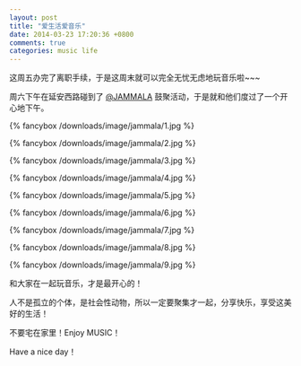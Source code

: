 ```yaml
---
layout: post
title: "爱生活爱音乐"
date: 2014-03-23 17:20:36 +0800
comments: true
categories: music life
---
```

这周五办完了离职手续，于是这周末就可以完全无忧无虑地玩音乐啦~~~

<!-- more -->

周六下午在延安西路碰到了 [@JAMMALA](http://weibo.com/p/1005051599598742) 鼓聚活动，于是就和他们度过了一个开心地下午。

{% fancybox /downloads/image/jammala/1.jpg %}

{% fancybox /downloads/image/jammala/2.jpg %}

{% fancybox /downloads/image/jammala/3.jpg %}

{% fancybox /downloads/image/jammala/4.jpg %}

{% fancybox /downloads/image/jammala/5.jpg %}

{% fancybox /downloads/image/jammala/6.jpg %}

{% fancybox /downloads/image/jammala/7.jpg %}

{% fancybox /downloads/image/jammala/8.jpg %}

{% fancybox /downloads/image/jammala/9.jpg %}

和大家在一起玩音乐，才是最开心的！

人不是孤立的个体，是社会性动物，所以一定要聚集才一起，分享快乐，享受这美好的生活！

不要宅在家里！Enjoy MUSIC！

Have a nice day！

